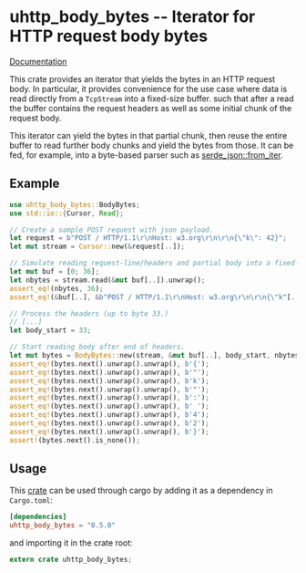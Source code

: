 # uhttp\_body\_bytes -- Iterator for HTTP request body bytes

[Documentation](https://docs.rs/uhttp_body_bytes)

This crate provides an iterator that yields the bytes in an HTTP request body. In
particular, it provides convenience for the use case where data is read directly from
a `TcpStream` into a fixed-size buffer. such that after a read the buffer contains the
request headers as well as some initial chunk of the request body.

This iterator can yield the bytes in that partial chunk, then reuse the entire buffer
to read further body chunks and yield the bytes from those. It can be fed, for example,
into a byte-based parser such as
[serde_json::from_iter](https://docs.serde.rs/serde_json/de/fn.from_iter.html).

## Example

```rust
use uhttp_body_bytes::BodyBytes;
use std::io::{Cursor, Read};

// Create a sample POST request with json payload.
let request = b"POST / HTTP/1.1\r\nHost: w3.org\r\n\r\n{\"k\": 42}";
let mut stream = Cursor::new(&request[..]);

// Simulate reading request-line/headers and partial body into a fixed-size buffer.
let mut buf = [0; 36];
let nbytes = stream.read(&mut buf[..]).unwrap();
assert_eq!(nbytes, 36);
assert_eq!(&buf[..], &b"POST / HTTP/1.1\r\nHost: w3.org\r\n\r\n{\"k"[..]);

// Process the headers (up to byte 33.)
// [...]
let body_start = 33;

// Start reading body after end of headers.
let mut bytes = BodyBytes::new(stream, &mut buf[..], body_start, nbytes);
assert_eq!(bytes.next().unwrap().unwrap(), b'{');
assert_eq!(bytes.next().unwrap().unwrap(), b'"');
assert_eq!(bytes.next().unwrap().unwrap(), b'k');
assert_eq!(bytes.next().unwrap().unwrap(), b'"');
assert_eq!(bytes.next().unwrap().unwrap(), b':');
assert_eq!(bytes.next().unwrap().unwrap(), b' ');
assert_eq!(bytes.next().unwrap().unwrap(), b'4');
assert_eq!(bytes.next().unwrap().unwrap(), b'2');
assert_eq!(bytes.next().unwrap().unwrap(), b'}');
assert!(bytes.next().is_none());
```

## Usage

This [crate](https://crates.io/crates/uhttp_body_bytes) can be used through cargo by
adding it as a dependency in `Cargo.toml`:

```toml
[dependencies]
uhttp_body_bytes = "0.5.0"
```
and importing it in the crate root:

```rust
extern crate uhttp_body_bytes;
```
